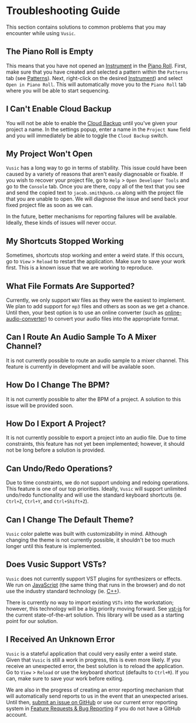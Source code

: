 # Troubleshooting Guide
This section contains solutions to common problems that you may encounter while using `Vusic`.

## The Piano Roll is Empty
This means that you have not opened an [Instrument](/guide/user_guide.html#instruments) in the [Piano Roll](/guide/user_guide.html#piano-roll). First, make sure that you have created and selected a pattern within the `Patterns` tab (see [Patterns](/guide/user_guide.html#patterns)). Next, right-click on the desired [Instrument](/guide/user_guide.html#instruments)) and select `Open in Piano Roll`. This will automatically move you to the `Piano Roll` tab where you will be able to start sequencing.

## I Can't Enable Cloud Backup
You will not be able to enable the [Cloud Backup](/guide/user_guide.html#cloud-backup) until you've given your project a name. In the settings popup, enter a name in the `Project Name` field and you will immediately be able to toggle the `Cloud Backup` switch.

## My Project Won't Open
`Vusic` has a long way to go in terms of stability. This issue could have been caused by a variety of reasons that aren't easily diagnosable or fixable. If you wish to recover your project file, go to `Help` > `Open Developer Tools` and go to the `Console` tab. Once you are there, copy all of the text that you see and send the copied text to `jacob.smith@unb.ca` along with the project file that you are unable to open. We will diagnose the issue and send back your fixed project file as soon as we can. 

In the future, better mechanisms for reporting failures will be available. Ideally, these kinds of issues will never occur.

## My Shortcuts Stopped Working
Sometimes, shortcuts stop working and enter a weird state. If this occurs, go to `View` > `Reload` to restart the application. Make sure to save your work first. This is a known issue that we are working to reproduce.

## What File Formats Are Supported?
Currently, we only support `WAV` files as they were the easiest to implement. We plan to add support for `mp3` files and others as soon as we get a chance. Until then, your best option is to use an online converter (such as [online-audio-converter](https://online-audio-converter.com/)) to convert your audio files into the appropriate format.

## Can I Route An Audio Sample To A Mixer Channel?
It is not currently possible to route an audio sample to a mixer channel. This feature is currently in development and will be available soon.

## How Do I Change The BPM?
It is not currently possible to alter the BPM of a project. A solution to this issue will be provided soon.

## How Do I Export A Project?
It is not currently possible to export a project into an audio file. Due to time constraints, this feature has not yet been implemented; however, it should not be long before a solution is provided.

## Can Undo/Redo Operations?
Due to time constraints, we do not support undoing and redoing operations. This feature is one of our top priorities. Ideally, `Vusic` will support unlimited undo/redo functionality and will use the standard keyboard shortcuts (ie. `Ctrl+Z`, `Ctrl+Y`, and `Ctrl+Shift+Z`).

## Can I Change The Default Theme?
`Vusic` color palette was built with customizability in mind. Although changing the theme is not currently possible, it shouldn't be too much longer until this feature is implemented.

## Does Vusic Support VSTs?
`Vusic` does not currently support VST plugins for synthesizers or effects. We run on [JavaScript](https://en.wikipedia.org/wiki/JavaScript) (the same thing that runs in the browser) and do not use the industry standard technology (ie. [C++](https://en.wikipedia.org/wiki/C%2B%2B)).

There is currently no way to import existing `VSTs` into the workstation; however, this technology will be a big priority moving forward. See [vst-js](https://github.com/ramirezd42/vst-js) for the current state-of-the-art solution. This library will be used as a starting point for our solution.

## I Received An Unknown Error
`Vusic` is a stateful application that could very easily enter a weird state. Given that `Vusic` is still a work in progress, this is even more likely. If you receive an unexpected error, the best solution is to reload the application. Go to `View` > `Reload` or use the keyboard shortcut (defaults to `Ctrl+R`). If you can, make sure to save your work before exiting.

We are also in the progress of creating an error reporting mechanism that will automatically send reports to us in the event that an unexpected arises. Until then, [submit an issue on GitHub](https://github.com/dawg/vusic/issues) or use our current error reporting system in [Feature Requests & Bug Reporting](/guide#feature-requests-&-error-reporting) if you do not have a GitHub account.
